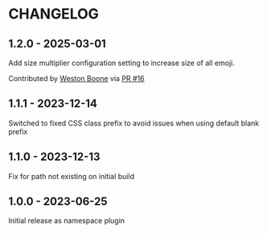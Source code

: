 CHANGELOG
=========

1.2.0 - 2025-03-01
------------------

Add size multiplier configuration setting to increase size of all emoji.

Contributed by [Weston Boone](https://github.com/boonew2) via [PR #16](https://github.com/pelican-plugins/pelimoji/pull/16/)


1.1.1 - 2023-12-14
------------------

Switched to fixed CSS class prefix to avoid issues when using default blank prefix

1.1.0 - 2023-12-13
------------------

Fix for path not existing on initial build

1.0.0 - 2023-06-25
------------------

Initial release as namespace plugin
